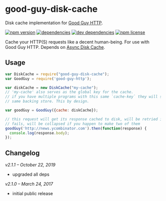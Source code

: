 # good-guy-disk-cache
Disk cache implementation for [Good Guy HTTP][good-guy-http].

[![npm version](https://badge.fury.io/js/good-guy-disk-cache.svg)](https://www.npmjs.com/package/good-guy-disk-cache)
[![dependencies](https://img.shields.io/david/keithws/good-guy-disk-cache.svg)](https://david-dm.org/keithws/good-guy-disk-cache)
[![dev dependencies](https://img.shields.io/david/dev/keithws/good-guy-disk-cache.svg)](https://david-dm.org/keithws/good-guy-disk-cache?type=dev)
[![npm license](https://img.shields.io/npm/l/good-guy-disk-cache.svg?color=blue)](https://github.com/keithws/good-guy-disk-cache/blob/master/LICENSE)

Cache your HTTP(S) requests like a decent human-being. For use with Good Guy HTTP. Depends on [Async Disk Cache][async-disk-cache].

## Usage

```js
var DiskCache = require("good-guy-disk-cache");
var GoodGuy = require('good-guy-http');

var diskCache = new DiskCache("my-cache");
// 'my-cache' also serves as the global key for the cache.
// if you have multiple programs with this same `cache-key` they will share the
// same backing store. This by design.

var goodGuy = GoodGuy({cache: diskCache});

// this request will get its response cached to disk, will be retried if it
// fails, will be collapsed if you happen to make two of them
goodGuy('http://news.ycombinator.com').then(function(response) {
  console.log(response.body);
});
```

## Changelog

_v2.1.1 – October 22, 2019_

* upgraded all deps

_v2.1.0 – March 24, 2017_

* initial public release


[good-guy-http]: https://www.npmjs.com/package/good-guy-http
[async-disk-cache]: https://www.npmjs.com/package/async-disk-cache

